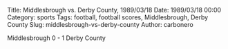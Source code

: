 Title: Middlesbrough vs. Derby County, 1989/03/18
Date: 1989/03/18 00:00
Category: sports
Tags: football, football scores, Middlesbrough, Derby County
Slug: middlesbrough-vs-derby-county
Author: carbonero


Middlesbrough 0 - 1 Derby County
